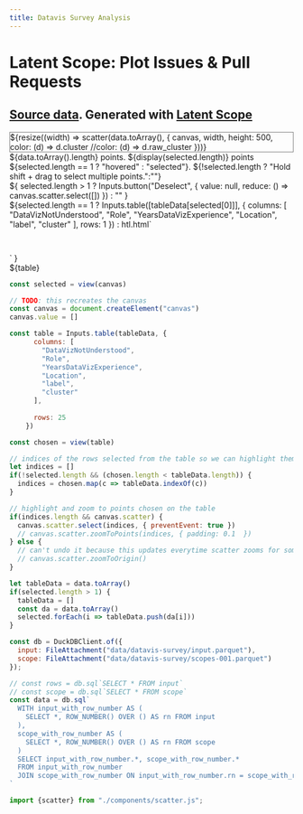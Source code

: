 ```yaml
---
title: Datavis Survey Analysis
---
```


<style>
</style>

<h1>Latent Scope: Plot Issues & Pull Requests</h1>
<h2><a href="https://gist.github.com/curran/003cca0643e9947162359268821415f5">Source data</a>. Generated with <a href="https://github.com/enjalot/latent-scope">Latent Scope</a></h2>

<div style="border: 1px solid gray;">
  ${resize((width) => scatter(data.toArray(), { 
    canvas, 
    width, 
    height: 500, 
    color: (d) => d.cluster 
    //color: (d) => d.raw_cluster
  }))}
</div>

<div>
  ${data.toArray().length} points. 
  ${display(selected.length)} points ${selected.length == 1 ? "hovered" : "selected"}. ${!selected.length ? "Hold shift + drag to select multiple points.":""}
  <div style="display:inline-block">
    ${
        selected.length > 1 ? Inputs.button("Deselect", {
          value: null, 
          reduce: () => canvas.scatter.select([])
        }) : ""
    }
  </div>
  ${selected.length == 1 ? Inputs.table([tableData[selected[0]]], { 
      columns: [
        "DataVizNotUnderstood",
        "Role",
        "YearsDataVizExperience",
        "Location",
        "label", 
        "cluster"
      ],
      rows: 1 
    }) : htl.html`<div style="height:43px"></div>`
  }
  
</div>

<div>
${table}
</div>


```js
const selected = view(canvas)
```

```js
// TODO: this recreates the canvas
const canvas = document.createElement("canvas")
canvas.value = []
```

```js
const table = Inputs.table(tableData, { 
      columns: [
        "DataVizNotUnderstood",
        "Role",
        "YearsDataVizExperience",
        "Location",
        "label", 
        "cluster"
      ],
      
      rows: 25
    })
```

```js
const chosen = view(table)
```
```js
// indices of the rows selected from the table so we can highlight them on the map
let indices = []
if(!selected.length && (chosen.length < tableData.length)) {
  indices = chosen.map(c => tableData.indexOf(c))
}
```

```js
// highlight and zoom to points chosen on the table
if(indices.length && canvas.scatter) {
  canvas.scatter.select(indices, { preventEvent: true })
  // canvas.scatter.zoomToPoints(indices, { padding: 0.1  })
} else {
  // can't undo it because this updates everytime scatter zooms for some reason
  // canvas.scatter.zoomToOrigin()
}
```

```js
let tableData = data.toArray()
if(selected.length > 1) {
  tableData = []
  const da = data.toArray()
  selected.forEach(i => tableData.push(da[i]))
}
```


```js
const db = DuckDBClient.of({
  input: FileAttachment("data/datavis-survey/input.parquet"),
  scope: FileAttachment("data/datavis-survey/scopes-001.parquet")
});
```


```js
// const rows = db.sql`SELECT * FROM input`
// const scope = db.sql`SELECT * FROM scope`
const data = db.sql`
  WITH input_with_row_number AS (
    SELECT *, ROW_NUMBER() OVER () AS rn FROM input
  ),
  scope_with_row_number AS (
    SELECT *, ROW_NUMBER() OVER () AS rn FROM scope
  )
  SELECT input_with_row_number.*, scope_with_row_number.*
  FROM input_with_row_number
  JOIN scope_with_row_number ON input_with_row_number.rn = scope_with_row_number.rn
`
```

```js
import {scatter} from "./components/scatter.js";
```

